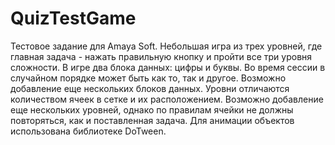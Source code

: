 # QuizTestGame
Тестовое задание для Amaya Soft. Небольшая игра из трех уровней, где главная задача - нажать правильную кнопку и пройти все три уровня сложности.
В игре два блока данных: цифры и буквы. Во время сессии в случайном порядке может быть как то, так и другое. Возможно добавление еще нескольких блоков данных. 
Уровни отличаются количеством ячеек в сетке и их расположением. Возможно добавление еще нескольких уровней, однако по правилам ячейки не должны повторяться, как и поставленная задача. 
Для анимации объектов использована библиотеке DoTween.
